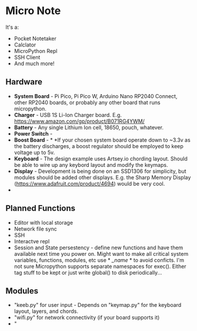 # Micro Note
It's a:
* Pocket Notetaker
* Calclator
* MicroPython Repl
* SSH Client
* And much more!

## Hardware
* **System Board** - Pi Pico, Pi Pico W, Arduino Nano RP2040 Connect, other RP2040 boards, or probably any other board that runs micropython. 
* **Charger** - USB 1S Li-Ion Charger board.  E.g. https://www.amazon.com/gp/product/B071RG4YWM/
* **Battery** - Any single Lithium Ion cell, 18650, pouch, whatever. 
* **Power Switch** - 
* **Boost Board** - * *If your chosen system board operate down to ~3.3v as the battery discharges, a boost regulator should be employed to keep voltage up to 5v.
* **Keyboard** - The design example uses Artsey.io chording layout.  Should be able to wire up any keybord layout and modify the keymaps.
* **Display** - Development is being done on an SSD1306 for simplicity, but modules should be added other displays.  E.g. the Sharp Memory Display (https://www.adafruit.com/product/4694) would be very cool.
* 

## Planned Functions
* Editor with local storage
* Network file sync
* SSH
* Interactve repl
* Session and State persestency - define new functions and have them available next time you power on.  Might want to make all critical system variables, functions, modules, etc use * *_name* * to avoid conficts. I'm not sure Micropython supports separate namespaces for exec().  Either tag stuff to be kept or just write global() to disk periodically...

## Modules
* "keeb.py" for user input - Depends on "keymap.py" for the keyboard layout, layers, and chords.  
* "wifi.py" for network connectivity (if your board supports it)
* "

